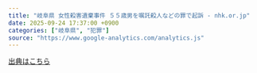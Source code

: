 ```yaml
---
title: "岐阜県 女性殺害遺棄事件 ５５歳男を嘱託殺人などの罪で起訴 - nhk.or.jp"
date: 2025-09-24 17:37:00 +0900
categories: ["岐阜県", "犯罪"]
source: "https://www.google-analytics.com/analytics.js"
---
```


[出典はこちら](https://www.google-analytics.com/analytics.js)
